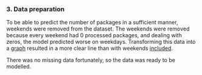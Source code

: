 ### 3. Data preparation
To be able to predict the number of packages in a sufficient manner, weekends were removed from the dataset.
The weekends were removed because every weekend had 0 processed packages, and dealing with zeros, the model predicted worse on weekdays.
Transforming this data into a [graph](https://github.com/georgeottens/AppliedDataScience/blob/main/Python-Graphs/customer_69_data.png) resulted in a more clear line than with weekends [included](https://github.com/georgeottens/AppliedDataScience/blob/main/Python-Graphs/customer_69_data_with_weekends.png).

There was no missing data fortunately, so the data was ready to be modelled.
